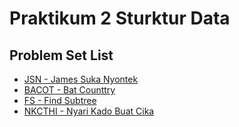 # Praktikum 2 Sturktur Data

## Problem Set List 
- [JSN - James Suka Nyontek](KKBG%20-%20Kartu%20Kok%20Bisa%20Gini/) 
- [BACOT - Bat Counttry](LT%20-%20Langkah%20Terjauh)
- [FS - Find Subtree](MP%20-%20Miko%20Mencari%20Pacar)
- [NKCTHI - Nyari Kado Buat Cika](PULU%20-%20Tumpuccan%20Si%20Luccman)

